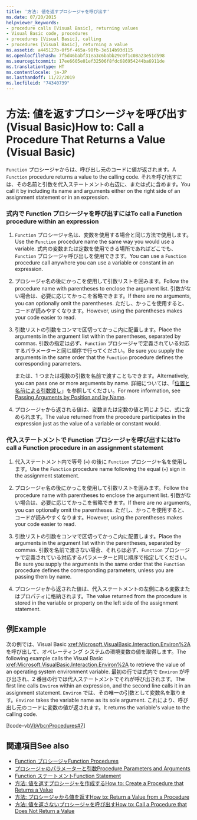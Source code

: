 ```yaml
---
title: '方法: 値を返すプロシージャを呼び出す'
ms.date: 07/20/2015
helpviewer_keywords:
- procedure calls [Visual Basic], returning values
- Visual Basic code, procedures
- procedures [Visual Basic], calling
- procedures [Visual Basic], returning a value
ms.assetid: a445127b-0f5f-465a-98fb-3e514b93d115
ms.openlocfilehash: 7f5d46babf31ea3c6babb29c0f1c08a23e51d598
ms.sourcegitcommit: 17ee6605e01ef32506f8fdc686954244ba6911de
ms.translationtype: HT
ms.contentlocale: ja-JP
ms.lasthandoff: 11/22/2019
ms.locfileid: "74340739"
---
```

# <a name="how-to-call-a-procedure-that-returns-a-value-visual-basic"></a><span data-ttu-id="50623-102">方法: 値を返すプロシージャを呼び出す (Visual Basic)</span><span class="sxs-lookup"><span data-stu-id="50623-102">How to: Call a Procedure That Returns a Value (Visual Basic)</span></span>
<span data-ttu-id="50623-103">`Function` プロシージャからは、呼び出し元のコードに値が返されます。</span><span class="sxs-lookup"><span data-stu-id="50623-103">A `Function` procedure returns a value to the calling code.</span></span> <span data-ttu-id="50623-104">それを呼び出すには、その名前と引数を代入ステートメントの右辺に、または式に含めます。</span><span class="sxs-lookup"><span data-stu-id="50623-104">You call it by including its name and arguments either on the right side of an assignment statement or in an expression.</span></span>  
  
### <a name="to-call-a-function-procedure-within-an-expression"></a><span data-ttu-id="50623-105">式内で Function プロシージャを呼び出すには</span><span class="sxs-lookup"><span data-stu-id="50623-105">To call a Function procedure within an expression</span></span>  
  
1. <span data-ttu-id="50623-106">`Function` プロシージャ名は、変数を使用する場合と同じ方法で使用します。</span><span class="sxs-lookup"><span data-stu-id="50623-106">Use the `Function` procedure name the same way you would use a variable.</span></span> <span data-ttu-id="50623-107">式内の変数または定数を使用できる場所であればどこでも、`Function` プロシージャ呼び出しを使用できます。</span><span class="sxs-lookup"><span data-stu-id="50623-107">You can use a `Function` procedure call anywhere you can use a variable or constant in an expression.</span></span>  
  
2. <span data-ttu-id="50623-108">プロシージャ名の後にかっこを使用して引数リストを囲みます。</span><span class="sxs-lookup"><span data-stu-id="50623-108">Follow the procedure name with parentheses to enclose the argument list.</span></span> <span data-ttu-id="50623-109">引数がない場合は、必要に応じてかっこを省略できます。</span><span class="sxs-lookup"><span data-stu-id="50623-109">If there are no arguments, you can optionally omit the parentheses.</span></span> <span data-ttu-id="50623-110">ただし、かっこを使用すると、コードが読みやすくなります。</span><span class="sxs-lookup"><span data-stu-id="50623-110">However, using the parentheses makes your code easier to read.</span></span>  
  
3. <span data-ttu-id="50623-111">引数リストの引数をコンマで区切ってかっこ内に配置します。</span><span class="sxs-lookup"><span data-stu-id="50623-111">Place the arguments in the argument list within the parentheses, separated by commas.</span></span> <span data-ttu-id="50623-112">引数の指定は必ず、`Function` プロシージャで定義されている対応するパラメーターと同じ順序で行ってください。</span><span class="sxs-lookup"><span data-stu-id="50623-112">Be sure you supply the arguments in the same order that the `Function` procedure defines the corresponding parameters.</span></span>  
  
     <span data-ttu-id="50623-113">または、1 つまたは複数の引数を名前で渡すこともできます。</span><span class="sxs-lookup"><span data-stu-id="50623-113">Alternatively, you can pass one or more arguments by name.</span></span> <span data-ttu-id="50623-114">詳細については、「[位置と名前による引数渡し](./passing-arguments-by-position-and-by-name.md)」を参照してください。</span><span class="sxs-lookup"><span data-stu-id="50623-114">For more information, see [Passing Arguments by Position and by Name](./passing-arguments-by-position-and-by-name.md).</span></span>  
  
4. <span data-ttu-id="50623-115">プロシージャから返される値は、変数または定数の値と同じように、式に含められます。</span><span class="sxs-lookup"><span data-stu-id="50623-115">The value returned from the procedure participates in the expression just as the value of a variable or constant would.</span></span>  
  
### <a name="to-call-a-function-procedure-in-an-assignment-statement"></a><span data-ttu-id="50623-116">代入ステートメントで Function プロシージャを呼び出すには</span><span class="sxs-lookup"><span data-stu-id="50623-116">To call a Function procedure in an assignment statement</span></span>  
  
1. <span data-ttu-id="50623-117">代入ステートメント内で等号 (`=`) の後に `Function` プロシージャ名を使用します。</span><span class="sxs-lookup"><span data-stu-id="50623-117">Use the `Function` procedure name following the equal (`=`) sign in the assignment statement.</span></span>  
  
2. <span data-ttu-id="50623-118">プロシージャ名の後にかっこを使用して引数リストを囲みます。</span><span class="sxs-lookup"><span data-stu-id="50623-118">Follow the procedure name with parentheses to enclose the argument list.</span></span> <span data-ttu-id="50623-119">引数がない場合は、必要に応じてかっこを省略できます。</span><span class="sxs-lookup"><span data-stu-id="50623-119">If there are no arguments, you can optionally omit the parentheses.</span></span> <span data-ttu-id="50623-120">ただし、かっこを使用すると、コードが読みやすくなります。</span><span class="sxs-lookup"><span data-stu-id="50623-120">However, using the parentheses makes your code easier to read.</span></span>  
  
3. <span data-ttu-id="50623-121">引数リストの引数をコンマで区切ってかっこ内に配置します。</span><span class="sxs-lookup"><span data-stu-id="50623-121">Place the arguments in the argument list within the parentheses, separated by commas.</span></span> <span data-ttu-id="50623-122">引数を名前で渡さない場合、それらは必ず、`Function` プロシージャで定義されている対応するパラメーターと同じ順序で指定してください。</span><span class="sxs-lookup"><span data-stu-id="50623-122">Be sure you supply the arguments in the same order that the `Function` procedure defines the corresponding parameters, unless you are passing them by name.</span></span>  
  
4. <span data-ttu-id="50623-123">プロシージャから返された値は、代入ステートメントの左側にある変数またはプロパティに格納されます。</span><span class="sxs-lookup"><span data-stu-id="50623-123">The value returned from the procedure is stored in the variable or property on the left side of the assignment statement.</span></span>  
  
## <a name="example"></a><span data-ttu-id="50623-124">例</span><span class="sxs-lookup"><span data-stu-id="50623-124">Example</span></span>  
 <span data-ttu-id="50623-125">次の例では、Visual Basic <xref:Microsoft.VisualBasic.Interaction.Environ%2A> を呼び出して、オペレーティング システムの環境変数の値を取得します。</span><span class="sxs-lookup"><span data-stu-id="50623-125">The following example calls the Visual Basic <xref:Microsoft.VisualBasic.Interaction.Environ%2A> to retrieve the value of an operating system environment variable.</span></span> <span data-ttu-id="50623-126">最初の行では式内で `Environ` が呼び出され、2 番目の行では代入ステートメントでそれが呼び出されます。</span><span class="sxs-lookup"><span data-stu-id="50623-126">The first line calls `Environ` within an expression, and the second line calls it in an assignment statement.</span></span> <span data-ttu-id="50623-127">`Environ` では、その唯一の引数として変数名を取ります。</span><span class="sxs-lookup"><span data-stu-id="50623-127">`Environ` takes the variable name as its sole argument.</span></span> <span data-ttu-id="50623-128">これにより、呼び出し元のコードに変数の値が返されます。</span><span class="sxs-lookup"><span data-stu-id="50623-128">It returns the variable's value to the calling code.</span></span>  
  
 [!code-vb[VbVbcnProcedures#7](~/samples/snippets/visualbasic/VS_Snippets_VBCSharp/VbVbcnProcedures/VB/Class1.vb#7)]  
  
## <a name="see-also"></a><span data-ttu-id="50623-129">関連項目</span><span class="sxs-lookup"><span data-stu-id="50623-129">See also</span></span>

- [<span data-ttu-id="50623-130">Function プロシージャ</span><span class="sxs-lookup"><span data-stu-id="50623-130">Function Procedures</span></span>](./function-procedures.md)
- [<span data-ttu-id="50623-131">プロシージャのパラメーターと引数</span><span class="sxs-lookup"><span data-stu-id="50623-131">Procedure Parameters and Arguments</span></span>](./procedure-parameters-and-arguments.md)
- [<span data-ttu-id="50623-132">Function ステートメント</span><span class="sxs-lookup"><span data-stu-id="50623-132">Function Statement</span></span>](../../../../visual-basic/language-reference/statements/function-statement.md)
- [<span data-ttu-id="50623-133">方法: 値を返すプロシージャを作成する</span><span class="sxs-lookup"><span data-stu-id="50623-133">How to: Create a Procedure that Returns a Value</span></span>](./how-to-create-a-procedure-that-returns-a-value.md)
- [<span data-ttu-id="50623-134">方法: プロシージャから値を返す</span><span class="sxs-lookup"><span data-stu-id="50623-134">How to: Return a Value from a Procedure</span></span>](./how-to-return-a-value-from-a-procedure.md)
- [<span data-ttu-id="50623-135">方法: 値を返さないプロシージャを呼び出す</span><span class="sxs-lookup"><span data-stu-id="50623-135">How to: Call a Procedure that Does Not Return a Value</span></span>](./how-to-call-a-procedure-that-does-not-return-a-value.md)
